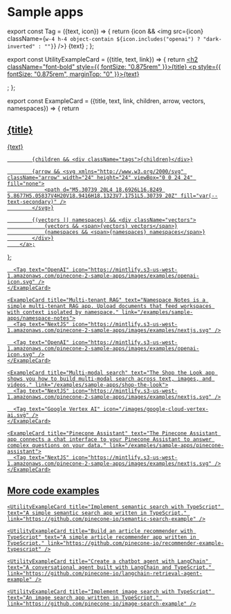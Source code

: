 # Sample apps

export const Tag = ({text, icon}) => {
  return <span className="card-tag">
            {icon && <img src={icon} className={`w-4 h-4 object-contain ${icon.includes("openai") ? "dark-inverted" : ""}`} />}
            {text}
        </span>;
};

export const UtilityExampleCard = ({title, text, link}) => {
  return <a href={link} className="example-card group">
            <h2 className="font-bold" style={{
    fontSize: "0.875rem"
  }}>{title}</h2>
            <p style={{
    fontSize: "0.875rem",
    marginTop: "0"
  }}>{text}</p>
        </a>;
};

export const ExampleCard = ({title, text, link, children, arrow, vectors, namespaces}) => {
  return <a href={link} className="example-card group">
            <h2 className="font-semibold text-base">{title}</h2>
            <p>{text}</p>

            {children && <div className="tags">{children}</div>}

            {arrow && <svg xmlns="http://www.w3.org/2000/svg" className="arrow" width="24" height="24" viewBox="0 0 24 24" fill="none">
                <path d="M5.30739 20L4 18.6926L16.8249 5.8677H5.05837V4H20V18.9416H18.1323V7.1751L5.30739 20Z" fill="var(--text-secondary)" />
            </svg>}

            {(vectors || namespaces) && <div className="vectors">
                {vectors && <span>{vectors} vectors</span>}
                {namespaces && <span>{namespaces} namespaces</span>}
            </div>}
        </a>;
};

<div>
  <div className="card-grid not-prose">
    <ExampleCard title="Semantic search" text="The Legal Semantic Search app shows you how to perform semantic search over PDF documents." link="/examples/sample-apps/legal-semantic-search">
      <Tag text="NextJS" icon="https://mintlify.s3-us-west-1.amazonaws.com/pinecone-2-sample-apps/images/examples/nextjs.svg" />

      <Tag text="OpenAI" icon="https://mintlify.s3-us-west-1.amazonaws.com/pinecone-2-sample-apps/images/examples/openai-icon.svg" />
    </ExampleCard>

    <ExampleCard title="Multi-tenant RAG" text="Namespace Notes is a simple multi-tenant RAG app. Upload documents that feed workspaces with context isolated by namespace." link="/examples/sample-apps/namespace-notes">
      <Tag text="NextJS" icon="https://mintlify.s3-us-west-1.amazonaws.com/pinecone-2-sample-apps/images/examples/nextjs.svg" />

      <Tag text="OpenAI" icon="https://mintlify.s3-us-west-1.amazonaws.com/pinecone-2-sample-apps/images/examples/openai-icon.svg" />
    </ExampleCard>

    <ExampleCard title="Multi-modal search" text="The Shop the Look app shows you how to build multi-modal search across text, images, and videos." link="/examples/sample-apps/shop-the-look">
      <Tag text="NextJS" icon="https://mintlify.s3-us-west-1.amazonaws.com/pinecone-2-sample-apps/images/examples/nextjs.svg" />

      <Tag text="Google Vertex AI" icon="/images/google-cloud-vertex-ai.svg" />
    </ExampleCard>

    <ExampleCard title="Pinecone Assistant" text="The Pinecone Assistant app connects a chat interface to your Pinecone Assistant to answer complex questions on your data." link="/examples/sample-apps/pinecone-assistant">
      <Tag text="NextJS" icon="https://mintlify.s3-us-west-1.amazonaws.com/pinecone-2-sample-apps/images/examples/nextjs.svg" />
    </ExampleCard>
  </div>

  <h2 className="examples-h2">More code examples</h2>

  <div className="card-grid not-prose">
    <UtilityExampleCard title="Use the Python SDK with FastAPI" text="A FastAPI app to demonstrate how to use the Pinecone Python SDK with asyncio support." link="https://github.com/pinecone-io/fastapi-pinecone-async-example" />

    <UtilityExampleCard title="Implement semantic search with TypeScript" text="A simple semantic search app written in TypeScript." link="https://github.com/pinecone-io/semantic-search-example" />

    <UtilityExampleCard title="Build an article recommender with TypeScript" text="A simple article recommender app written in TypeScript." link="https://github.com/pinecone-io/recommender-example-typescript" />

    <UtilityExampleCard title="Create a chatbot agent with LangChain" text="A conversational agent built with LangChain and TypeScript." link="https://github.com/pinecone-io/langchain-retrieval-agent-example" />

    <UtilityExampleCard title="Implement image search with TypeScript" text="An image search app written in TypeScript." link="https://github.com/pinecone-io/image-search-example" />
  </div>
</div>

